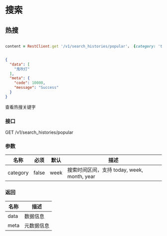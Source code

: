 # 搜索

## 热搜

```ruby

content = RestClient.get '/v1/search_histories/popular'， {category: 'today'}
```

```json

{
  "data": [
    "鬼吹灯"
  ],
  "meta": {
    "code": 10000,
    "message": "Success"
  }
}
```

查看热搜关键字

### 接口

GET /v1/search_histories/popular

### 参数

名称 | 必须| 默认 | 描述
--------- | -------| ------- | -----------
category |  false| week | 搜索时间区间，支持 today, week, month, year


### 返回

名称 | 描述
--------- | -------
data|数据信息
meta|元数据信息